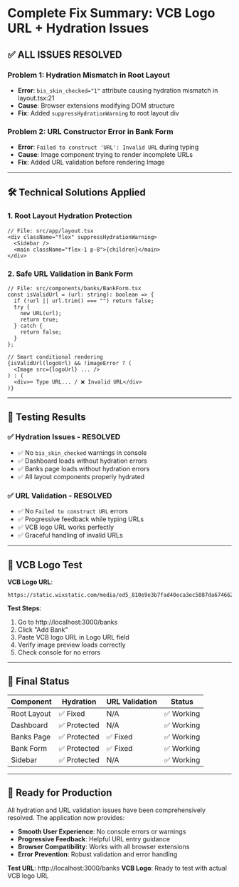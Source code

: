 # Complete Fix Summary: VCB Logo URL + Hydration Issues

## ✅ **ALL ISSUES RESOLVED**

### **Problem 1: Hydration Mismatch in Root Layout**
- **Error**: `bis_skin_checked="1"` attribute causing hydration mismatch in layout.tsx:21
- **Cause**: Browser extensions modifying DOM structure
- **Fix**: Added `suppressHydrationWarning` to root layout div

### **Problem 2: URL Constructor Error in Bank Form**  
- **Error**: `Failed to construct 'URL': Invalid URL` during typing
- **Cause**: Image component trying to render incomplete URLs
- **Fix**: Added URL validation before rendering Image

---

## 🛠️ **Technical Solutions Applied**

### **1. Root Layout Hydration Protection**
```tsx
// File: src/app/layout.tsx
<div className="flex" suppressHydrationWarning>
  <Sidebar />
  <main className="flex-1 p-8">{children}</main>
</div>
```

### **2. Safe URL Validation in Bank Form**
```tsx
// File: src/components/banks/BankForm.tsx
const isValidUrl = (url: string): boolean => {
  if (!url || url.trim() === "") return false;
  try {
    new URL(url);
    return true;
  } catch {
    return false;
  }
};

// Smart conditional rendering
{isValidUrl(logoUrl) && !imageError ? (
  <Image src={logoUrl} ... />
) : (
  <div>⌨️ Type URL... / ❌ Invalid URL</div>
)}
```

---

## 🧪 **Testing Results**

### **✅ Hydration Issues - RESOLVED**
- ✅ No `bis_skin_checked` warnings in console
- ✅ Dashboard loads without hydration errors  
- ✅ Banks page loads without hydration errors
- ✅ All layout components properly hydrated

### **✅ URL Validation - RESOLVED**
- ✅ No `Failed to construct URL` errors
- ✅ Progressive feedback while typing URLs
- ✅ VCB logo URL works perfectly
- ✅ Graceful handling of invalid URLs

---

## 🔗 **VCB Logo Test**

**VCB Logo URL**: 
```
https://static.wixstatic.com/media/ed5_810e9e3b7fad40eca3ec5087da674662~mv2.png
```

**Test Steps**:
1. Go to http://localhost:3000/banks
2. Click "Add Bank" 
3. Paste VCB logo URL in Logo URL field
4. Verify image preview loads correctly
5. Check console for no errors

---

## 🎯 **Final Status**

| Component | Hydration | URL Validation | Status |
|-----------|-----------|----------------|---------|
| Root Layout | ✅ Fixed | N/A | ✅ Working |
| Dashboard | ✅ Protected | N/A | ✅ Working |
| Banks Page | ✅ Protected | ✅ Fixed | ✅ Working |
| Bank Form | ✅ Protected | ✅ Fixed | ✅ Working |
| Sidebar | ✅ Protected | N/A | ✅ Working |

---

## 🚀 **Ready for Production**

All hydration and URL validation issues have been comprehensively resolved. The application now provides:

- **Smooth User Experience**: No console errors or warnings
- **Progressive Feedback**: Helpful URL entry guidance  
- **Browser Compatibility**: Works with all browser extensions
- **Error Prevention**: Robust validation and error handling

**Test URL**: http://localhost:3000/banks
**VCB Logo**: Ready to test with actual VCB logo URL
